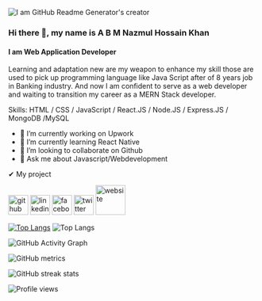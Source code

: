 
![I am GitHub Readme Generator's creator](https://media-exp1.licdn.com/dms/image/C5616AQF5SjmIlXZaXw/profile-displaybackgroundimage-shrink_200_800/0/1631564885544?e=1652918400&v=beta&t=txS2Y6o2Gz_XIEhUtuyG1padkWBLXY72yPakarNxV68)

### Hi there 👋, my name is A B M Nazmul Hossain Khan
#### I am Web Application Developer


Learning and adaptation new are my weapon to enhance my skill those are used to pick up programming language like Java Script after of 8 years job in Banking industry. And now I am confident to serve as a web developer and waiting to transition my career as a MERN Stack developer.

Skills: HTML / CSS / JavaScript / React.JS / Node.JS / Express.JS / MongoDB /MySQL 

- 🔭 I’m currently working on Upwork 
- 🌱 I’m currently learning React Native 
- 👯 I’m looking to collaborate on Github 
- 💬 Ask me about Javascript/Webdevelopment 

✔ My project

[<img src='https://149367133.v2.pressablecdn.com/wp-content/uploads/2018/06/github-logo-microsoft.jpg' alt='github' height='40'>](https://github.com/NazmulKhan-2009)  [<img src='https://camo.githubusercontent.com/a80d00f23720d0bc9f55481cfcd77ab79e141606829cf16ec43f8cacc7741e46/68747470733a2f2f696d672e736869656c64732e696f2f62616467652f4c696e6b6564496e2d3030373742353f7374796c653d666f722d7468652d6261646765266c6f676f3d6c696e6b6564696e266c6f676f436f6c6f723d7768697465' alt='linkedin' height='40'>](https://www.linkedin.com/in/https://www.linkedin.com/in/a-b-m-nazmul-hossain-khan-93516a162//)  [<img src='https://camo.githubusercontent.com/2d1ffa69dd491ebeca01b2098cf8233dd09950ff5895abccd5b455ca442abc59/68747470733a2f2f696d672e736869656c64732e696f2f62616467652f46616365626f6f6b2d3138373746323f7374796c653d666f722d7468652d6261646765266c6f676f3d66616365626f6f6b266c6f676f436f6c6f723d7768697465' alt='facebook' height='40'>](https://www.facebook.com/https://www.facebook.com/nazmulhossainkhan)  [<img src='https://camo.githubusercontent.com/5d03c86f6a75f7cbe80d135d9162fbf6dc46a31253cf30a8e9bb8279b4d574d3/68747470733a2f2f696d672e736869656c64732e696f2f62616467652f547769747465722d3144413146323f7374796c653d666f722d7468652d6261646765266c6f676f3d74776974746572266c6f676f436f6c6f723d7768697465' alt='twitter' height='40'>](https://twitter.com/https://twitter.com/Nazmulhkhan21)  [<img src='https://abm-nazmul-hossain-khan.netlify.app/static/media/khan3.41a1d53a.png' alt='website' height='60' title="my site">](https://abm-nazmul-hossain-khan.netlify.app/)  

<!-- [![Top Langs](https://github-readme-stats.vercel.app/api/top-langs/?username=NazmulKhan-2009)](https://github.com/anuraghazra/github-readme-stats) -->
[![Top Langs](https://github-readme-stats.vercel.app/api/top-langs/?username=NazmulKhan-2009&layout=compact)](https://github.com/anuraghazra/github-readme-stats)
![Top Langs](https://github-readme-stats.vercel.app/api?username=NazmulKhan-2009&show_icons=true&theme=radical)

<!-- ![GitHub stats](https://github-readme-stats.vercel.app/api?username=NazmulKhan-2009&show_icons=true)   -->




![GitHub Activity Graph](https://activity-graph.herokuapp.com/graph?username=NazmulKhan-2009)  

![GitHub metrics](https://metrics.lecoq.io/NazmulKhan-2009)  

![GitHub streak stats](https://github-readme-streak-stats.herokuapp.com/?user=NazmulKhan-2009)  

![Profile views](https://gpvc.arturio.dev/NazmulKhan-2009)  

